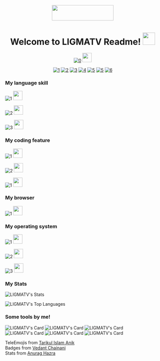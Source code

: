 <div align="center">

<a href="https://github.com/aborazmeh/awesome-palestine?tab=readme-ov-file#awesome-palestine--">
<img src="https://raw.githubusercontent.com/LIGMATV/Save-Palestine-Badge/main/Badge/Save%20Palestine.min.svg" style="width:200px; height:50px;"></a>

<h1> Welcome to LIGMATV Readme!  <img src="https://raw.githubusercontent.com/Tarikul-Islam-Anik/Telegram-Animated-Emojis/main/Symbols/Sparkling%20Heart.webp" width="40" height="40"> </h1>

[![0](https://img.shields.io/badge/Go%20to%20my%20Website!-07BBBC?style=for-the-badge)](https://ligmatv.vercel.app/)
<img src="https://raw.githubusercontent.com/Tarikul-Islam-Anik/Telegram-Animated-Emojis/main/Travel%20and%20Places/Rocket.webp" style="width:30px; height:30px;"> </a>

[![1](https://img.shields.io/badge/YouTube-FF0000?style=for-the-badge&logo=youtube&logoColor=white)](https://url-xc.vercel.app/youtube)
[![2](https://img.shields.io/badge/GitHub-100000?style=for-the-badge&logo=github&logoColor=white)](https://github.com/LIGMATV)
[![3](https://custom-icon-badges.demolab.com/badge/Icon%20Pack%20Studio-f2f3f5?logo=ips&style=for-the-badge)](https://share.iconpackstudio.com/users/Fkfb)
[![4](https://custom-icon-badges.demolab.com/badge/Sticker.ly-0D50F7?logo=sticker.ly&style=for-the-badge&logoColor=white)](https://sticker.ly/user/officialligmatv)
[![5](https://custom-icon-badges.demolab.com/badge/Twibbon-9CE0F0?logo=twibbon&style=for-the-badge)](https://klip.id/user/64e31cf9bb8cabfbe8a55314)
[![5](https://img.shields.io/badge/Blogger-FF5722?style=for-the-badge&logo=blogger&logoColor=white)](https://l1gm4tv.blogspot.com/)
[![6](https://img.shields.io/badge/Gmail-D14836?style=for-the-badge&logo=gmail&logoColor=white)](mailto:ligmatv.id@gmail.com)



</div>

### My language skill

![1](https://img.shields.io/badge/HTML5-E34F26?style=for-the-badge&logo=html5&logoColor=white)
<img src="https://raw.githubusercontent.com/Tarikul-Islam-Anik/Telegram-Animated-Emojis/main/People/Flexed%20Biceps.webp" style="width:30px; height:30px;">

![2](https://img.shields.io/badge/CSS3-1572B6?style=for-the-badge&logo=css3&logoColor=white)
<img src="https://raw.githubusercontent.com/Tarikul-Islam-Anik/Telegram-Animated-Emojis/main/People/Flexed%20Biceps.webp" style="width:30px; height:30px;">

![3](https://img.shields.io/badge/JavaScript-F7DF1E?style=for-the-badge&logo=JavaScript&logoColor=white)
<img src="https://raw.githubusercontent.com/Tarikul-Islam-Anik/Telegram-Animated-Emojis/main/Smileys/Confused%20Face.webp" style="width:30px; height:30px;">

### My coding feature

![1](https://img.shields.io/badge/Visual_Studio_Code-0078D4?style=for-the-badge&logo=visual%20studio%20code&logoColor=white)
<img src="https://raw.githubusercontent.com/Tarikul-Islam-Anik/Telegram-Animated-Emojis/main/Objects/Keyboard.webp" style="width:30px; height:30px;">

![2](https://img.shields.io/badge/GitHub-100000?style=for-the-badge&logo=github&logoColor=white)
<img src="https://raw.githubusercontent.com/Tarikul-Islam-Anik/Telegram-Animated-Emojis/main/People/Thumbs%20Up.webp" style="width:30px; height:30px;">

![1](https://img.shields.io/badge/Vercel-000000?style=for-the-badge&logo=vercel&logoColor=white)
<img src="https://raw.githubusercontent.com/Tarikul-Islam-Anik/Telegram-Animated-Emojis/main/People/Victory%20Hand.webp" style="width:30px; height:30px;">

### My browser

![1](https://img.shields.io/badge/Google_chrome-4285F4?style=for-the-badge&logo=Google-chrome&logoColor=white)
<img src="https://raw.githubusercontent.com/Tarikul-Islam-Anik/Telegram-Animated-Emojis/main/People/Technologist.webp" style="width:30px; height:30px;">

### My operating system

![1](https://img.shields.io/badge/Windows-0078D6?style=for-the-badge&logo=windows&logoColor=white)
<img src="https://raw.githubusercontent.com/Tarikul-Islam-Anik/Telegram-Animated-Emojis/main/Objects/Laptop.webp" style="width:30px; height:30px;">

![2](https://img.shields.io/badge/Android-3DDC84?style=for-the-badge&logo=android&logoColor=white)
<img src="https://raw.githubusercontent.com/Tarikul-Islam-Anik/Telegram-Animated-Emojis/main/Objects/Mobile%20Phone.webp" style="width:30px; height:30px;">

![3](https://img.shields.io/badge/Linux_Mint-87CF3E?style=for-the-badge&logo=linux-mint&logoColor=white)
<img src="https://raw.githubusercontent.com/Tarikul-Islam-Anik/Telegram-Animated-Emojis/main/Objects/Laptop.webp" style="width:30px; height:30px;">

### My Stats

![LIGMATV's Stats](https://github-readme-stats.vercel.app/api?username=LIGMATV&theme=nord)

![LIGMATV's Top Languages](https://github-readme-stats.vercel.app/api/top-langs/?username=LIGMATV&theme=nord&hide_border=false&include_all_commits=false&count_private=false)



### Some tools by me!

![LIGMATV's Card](https://github-readme-stats.vercel.app/api/pin/?username=LIGMATV&repo=EmojiBin)
![LIGMATV's Card](https://github-readme-stats.vercel.app/api/pin/?username=LIGMATV&repo=ScrRec)
![LIGMATV's Card](https://github-readme-stats.vercel.app/api/pin/?username=LIGMATV&repo=Music-Visualizer)
![LIGMATV's Card](https://github-readme-stats.vercel.app/api/pin/?username=LIGMATV&repo=Simple-CSS-Animation)
![LIGMATV's Card](https://github-readme-stats.vercel.app/api/pin/?username=LIGMATV&repo=ShortStock)
![LIGMATV's Card](https://github-readme-stats.vercel.app/api/pin/?username=LIGMATV&repo=Bukumark)

TeleEmojis from [Tarikul Islam Anik](https://github.com/Tarikul-Islam-Anik/Telegram-Animated-Emojis)  
Badges from [Vedant Chainani](https://github.com/Envoy-VC/awesome-badges)  
Stats from [Anurag Hazra](https://github.com/anuraghazra/github-readme-stats)
